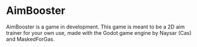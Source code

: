# AimBooster
AimBooster is a game in development. This game is meant to be a 2D aim trainer for your own use, made with the Godot game engine by Naysar (Cas) and MaskedForGas.
